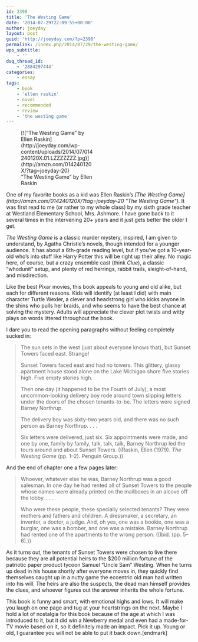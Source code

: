 ```yaml
---
id: 2398
title: 'The Westing Game'
date: '2014-07-29T22:09:55+00:00'
author: joeyday
layout: post
guid: 'http://joeyday.com/?p=2398'
permalink: /index.php/2014/07/29/the-westing-game/
wps_subtitle:
    - ''
dsq_thread_id:
    - '2884297444'
categories:
    - essay
tags:
    - book
    - 'ellen raskin'
    - novel
    - recommended
    - review
    - 'the westing game'
---
```


<figure aria-describedby="caption-attachment-2400" class="wp-caption alignleft" id="attachment_2400" style="width: 200px">[![“The Westing Game” by Ellen Raskin](http://joeyday.com/wp-content/uploads/2014/07/014240120X.01.LZZZZZZZ.jpg)](http://amzn.com/014240120X/?tag=joeyday-20)<figcaption class="wp-caption-text" id="caption-attachment-2400">“The Westing Game” by Ellen Raskin</figcaption></figure> One of my favorite books as a kid was Ellen Raskin’s <cite>[The Westing Game](http://amzn.com/014240120X/?tag=joeyday-20 "The Westing Game")</cite>. It was first read to me (or rather to my whole class) by my sixth grade teacher at Westland Elementary School, Mrs. Ashmore. I have gone back to it several times in the intervening 20+ years and it just gets better the older I get.

<cite>The Westing Game</cite> is a classic murder mystery, inspired, I am given to understand, by Agatha Christie’s novels, though intended for a younger audience. It has about a 6th-grade reading level, but if you’ve got a 10-year-old who’s into stuff like Harry Potter this will be right up their alley. No magic here, of course, but a crazy ensemble cast (think <cite>Clue</cite>), a classic “whodunit” setup, and plenty of red herrings, rabbit trails, sleight-of-hand, and misdirection.

Like the best Pixar movies, this book appeals to young and old alike, but each for different reasons. Kids will identify (at least I did) with main character Turtle Wexler, a clever and headstrong girl who kicks anyone in the shins who pulls her braids, and who seems to have the best chance at solving the mystery. Adults will appreciate the clever plot twists and witty plays on words littered throughout the book.

I dare you to read the opening paragraphs without feeling completely sucked in:

> The sun sets in the west (just about everyone knows that), but Sunset Towers faced east. Strange!
> 
> Sunset Towers faced east and had no towers. This glittery, glassy apartment house stood alone on the Lake Michigan shore five stories high. Five empty stories high.
> 
> Then one day (it happened to be the Fourth of July), a most uncommon-looking delivery boy rode around town slipping letters under the doors of the chosen tenants-to-be. The letters were signed Barney Northrup.
> 
> The delivery boy was sixty-two years old, and there was no such person as Barney Northrup. . . .
> 
> Six letters were delivered, just six. Six appointments were made, and one by one, family by family, talk, talk, talk, Barney Northrup led the tours around and about Sunset Towers. ((Raskin, Ellen (1979). <cite>The Westing Game</cite> (pp. 1–2). Penguin Group.))

And the end of chapter one a few pages later:

> Whoever, whatever else he was, Barney Northrup was a good salesman. In one day he had rented all of Sunset Towers to the people whose names were already printed on the mailboxes in an alcove off the lobby. . . .
> 
> Who were these people, these specially selected tenants? They were mothers and fathers and children. A dressmaker, a secretary, an inventor, a doctor, a judge. And, oh yes, one was a bookie, one was a burglar, one was a bomber, and one was a mistake. Barney Northrup had rented one of the apartments to the wrong person. ((Ibid. (pp. 5–6).))

As it turns out, the tenants of Sunset Towers were chosen to live there because they are all potential heirs to the $200 million fortune of the patriotic paper product tycoon Samuel “Uncle Sam” Westing. When he turns up dead in his house shortly after everyone moves in, they quickly find themselves caught up in a nutty game the eccentric old man had written into his will. The heirs are also the suspects, the dead man himself provides the clues, and whoever figures out the answer inherits the whole fortune.

This book is funny and smart, with emotional highs and lows. It will make you laugh on one page and tug at your heartstrings on the next. Maybe I hold a lot of nostalgia for this book because of the age at which I was introduced to it, but it did win a Newberry medal and even had a made-for-TV movie based on it, so it definitely made an impact. Pick it up. Young or old, I guarantee you will not be able to put it back down.\[endmark\]